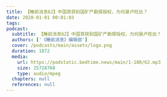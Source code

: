 ```yaml
---
title: 【睡前消息62】中国首获别国矿产勘探授权，为何是卢旺达？
date: 2020-01-01 00:01:03
tags:
podcast:
  subtitle: 【睡前消息62】中国首获别国矿产勘探授权，为何是卢旺达？
  authors: ['《睡前消息》编辑部']
  cover: /podcasts/main/assets/logo.png
  duration: 1072
  media:
    url: https://podstatic.bedtime.news/main/1-100/62.mp3
    size: 25728768
    type: audio/mpeg
  chapters: null
  references: null
---
```

